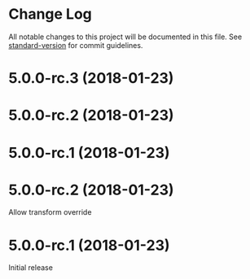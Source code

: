 # Change Log

All notable changes to this project will be documented in this file. See [standard-version](https://github.com/conventional-changelog/standard-version) for commit guidelines.

<a name="5.0.0-rc.3"></a>
# 5.0.0-rc.3 (2018-01-23)



<a name="5.0.0-rc.2"></a>
# 5.0.0-rc.2 (2018-01-23)



<a name="5.0.0-rc.1"></a>
# 5.0.0-rc.1 (2018-01-23)



<a name="5.0.0-rc.2"></a>
# 5.0.0-rc.2 (2018-01-23)

Allow transform override



<a name="5.0.0-rc.1"></a>
# 5.0.0-rc.1 (2018-01-23)

Initial release
